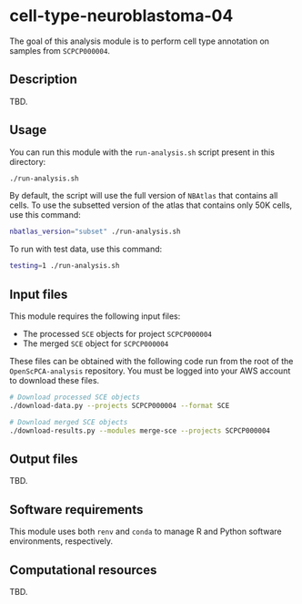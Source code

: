# cell-type-neuroblastoma-04

The goal of this analysis module is to perform cell type annotation on samples from `SCPCP000004`.

## Description

TBD.

## Usage

You can run this module with the `run-analysis.sh` script present in this directory:

```sh
./run-analysis.sh
```

By default, the script will use the full version of `NBAtlas` that contains all cells.
To use the subsetted version of the atlas that contains only 50K cells, use this command:

```sh
nbatlas_version="subset" ./run-analysis.sh
```

To run with test data, use this command:
```sh
testing=1 ./run-analysis.sh
```

## Input files

This module requires the following input files:

* The processed `SCE` objects for project `SCPCP000004`
* The merged `SCE` object for `SCPCP000004`

These files can be obtained with the following code run from the root of the `OpenScPCA-analysis` repository.
You must be logged into your AWS account to download these files.

```sh
# Download processed SCE objects
./download-data.py --projects SCPCP000004 --format SCE

# Download merged SCE objects
./download-results.py --modules merge-sce --projects SCPCP000004
```


## Output files

TBD.

## Software requirements

This module uses both `renv` and `conda` to manage R and Python software environments, respectively.

## Computational resources

TBD.
